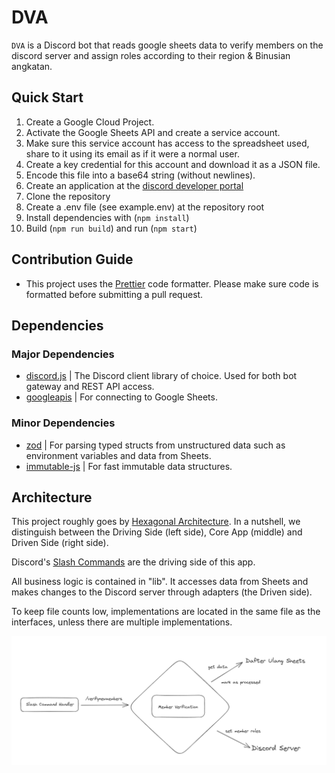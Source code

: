 # DVA

`DVA` is a Discord bot that reads google sheets data to verify members on the discord server and assign roles according to their region & Binusian angkatan.

## Quick Start

1. Create a Google Cloud Project.
2. Activate the Google Sheets API and create a service account.
3. Make sure this service account has access to the spreadsheet used, share to it using its email as if it were a normal user.
4. Create a key credential for this account and download it as a JSON file.
5. Encode this file into a base64 string (without newlines).
6. Create an application at the [discord developer portal](https://discord.com/developers/applications)
7. Clone the repository
8. Create a .env file (see example.env) at the repository root
9. Install dependencies with (`npm install`)
10. Build (`npm run build`) and run (`npm start`)

## Contribution Guide

-   This project uses the [Prettier](https://prettier.io/) code formatter. Please make sure code is formatted before submitting a pull request.

## Dependencies

### Major Dependencies

-   [discord.js](https://discord.js.org/) | The Discord client library of choice. Used for both bot gateway and REST API access.
-   [googleapis](https://www.npmjs.com/package/googleapis) | For connecting to Google Sheets.

### Minor Dependencies

-   [zod](https://zod.dev/) | For parsing typed structs from unstructured data such as environment variables and data from Sheets.
-   [immutable-js](https://immutable-js.com/) | For fast immutable data structures.

## Architecture

This project roughly goes by [Hexagonal Architecture](<https://en.wikipedia.org/wiki/Hexagonal_architecture_(software)>). In a nutshell, we distinguish between the Driving Side (left side), Core App (middle) and Driven Side (right side).

Discord's [Slash Commands](https://support.discord.com/hc/en-us/articles/1500000368501-Slash-Commands-FAQ) are the driving side of this app.

All business logic is contained in "lib". It accesses data from Sheets and makes changes to the Discord server through adapters (the Driven side).

To keep file counts low, implementations are located in the same file as the interfaces, unless there are multiple implementations.

![Architecture Illustration](arch.png)
